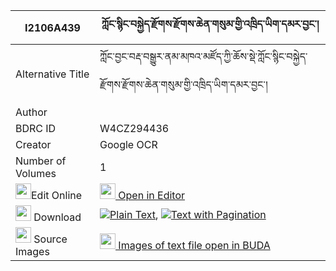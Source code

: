 |I2106A439|ཀློང་སྙིང་བསྐྱེད་རྫོགས་རྫོགས་ཆེན་གསུམ་གྱི་འཁྲིད་ཡིག་དམར་བྱང་། 
| --- | --- 
|Alternative Title |ཀློང་བྱང་བརྡ་བསྒྱུར་ནམ་མཁའ་མཛོད་ཀྱི་ཆོས་སྡེ་ཀློང་སྙིང་བསྐྱེད་རྫོགས་རྫོགས་ཆེན་གསུམ་གྱི་འཁྲིད་ཡིག་དམར་བྱང་།
|Author | 
|BDRC ID | W4CZ294436
|Creator | Google OCR
|Number of Volumes| 1
|<img width="25" src="https://img.icons8.com/color/25/000000/edit-property.png">Edit Online| [<img width="25" src="https://avatars.githubusercontent.com/u/45091458?s=200&v=4"> Open in Editor](http://editor.openpecha.org/I2106A439)
|<img width="25" src="https://img.icons8.com/fluent/48/000000/download-2.png"/>  Download | [![](https://img.icons8.com/color/20/000000/txt.png)Plain Text](https://github.com/Openpecha/I2106A439/releases/download/v1/long_nying_kyedzok_dzogchen_su_plain_I2106A439.zip), [![](https://img.icons8.com/color/20/000000/txt.png)Text with Pagination](https://github.com/Openpecha/I2106A439/releases/download/v1/long_nying_kyedzok_dzogchen_su_pages_I2106A439.zip)
|<img width="25" src="https://img.icons8.com/plasticine/100/000000/pictures-folder.png"/>  Source Images | [<img width="25" src="https://library.bdrc.io/icons/BUDA-small.svg"> Images of text file open in BUDA](https://library.bdrc.io/show/bdr:W4CZ294436)